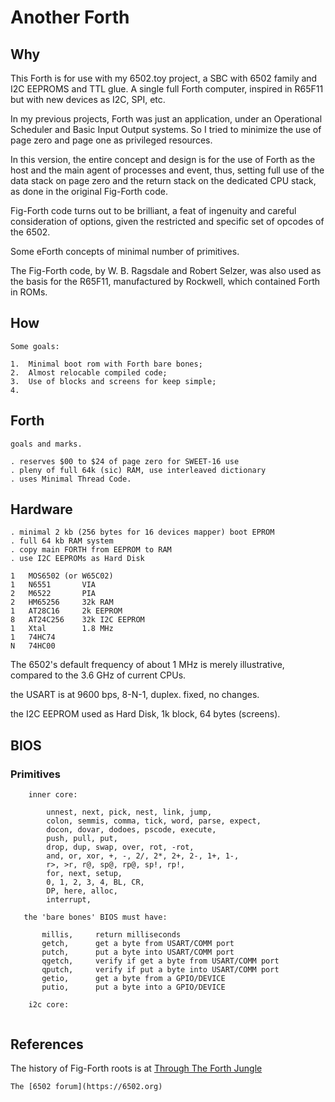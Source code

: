 
# Another Forth

## Why

   This Forth is for use with my 6502.toy project, a SBC with 6502 
   family and I2C EEPROMS and TTL glue. A single full Forth computer, 
   inspired in R65F11 but with new devices as I2C, SPI, etc.

   In my previous projects, Forth was just an application, under an 
   Operational Scheduler and Basic Input Output systems. So I tried to 
   minimize the use of page zero and page one as privileged resources. 

   In this version, the entire concept and design is for the use of 
   Forth as the host and the main agent of processes and event, 
   thus, setting full use of the data stack on page zero and the 
   return stack on the dedicated CPU stack, as done in the original 
   Fig-Forth code.

   Fig-Forth code turns out to be brilliant, a feat of ingenuity and
   careful consideration of options, given the restricted and specific 
   set of opcodes of the 6502. 

   Some eForth concepts of minimal number of primitives.

   The Fig-Forth code, by W. B. Ragsdale and Robert Selzer, was also
   used as the basis for the R65F11, manufactured by Rockwell, 
   which contained Forth in ROMs. 

## How
    
    Some goals:

    1.  Minimal boot rom with Forth bare bones;
    2.  Almost relocable compiled code;
    3.  Use of blocks and screens for keep simple;
    4.  

 ## Forth

    goals and marks.

    . reserves $00 to $24 of page zero for SWEET-16 use
    . pleny of full 64k (sic) RAM, use interleaved dictionary
    . uses Minimal Thread Code.

 ## Hardware
    
    . minimal 2 kb (256 bytes for 16 devices mapper) boot EPROM
    . full 64 kb RAM system
    . copy main FORTH from EEPROM to RAM
    . use I2C EEPROMs as Hard Disk

    1   MOS6502 (or W65C02)
    1   N6551       VIA
    2   M6522       PIA
    2   HM65256     32k RAM
    1   AT28C16     2k EEPROM
    8   AT24C256    32k I2C EEPROM
    1   Xtal        1.8 MHz
    1   74HC74
    N   74HC00
    
   The 6502's default frequency of about 1 MHz is merely illustrative, 
   compared to the 3.6 GHz of current CPUs.
   
   the USART is at 9600 bps, 8-N-1, duplex. fixed, no changes.

   the I2C EEPROM used as Hard Disk, 1k block, 64 bytes (screens).

 ## BIOS

### Primitives

```
    inner core: 

        unnest, next, pick, nest, link, jump,
        colon, semmis, comma, tick, word, parse, expect,
        docon, dovar, dodoes, pscode, execute,
        push, pull, put,
        drop, dup, swap, over, rot, -rot,
        and, or, xor, +, -, 2/, 2*, 2+, 2-, 1+, 1-,
        r>, >r, r@, sp@, rp@, sp!, rp!,
        for, next, setup, 
        0, 1, 2, 3, 4, BL, CR,
        DP, here, alloc, 
        interrupt,

   the 'bare bones' BIOS must have:

       millis,     return milliseconds
       getch,      get a byte from USART/COMM port
       putch,      put a byte into USART/COMM port
       qgetch,     verify if get a byte from USART/COMM port
       qputch,     verify if put a byte into USART/COMM port
       getio,      get a byte from a GPIO/DEVICE
       putio,      put a byte into a GPIO/DEVICE
    
    i2c core:
       
```
 ## References

   The history of Fig-Forth roots is at [Through The Forth
   Jungle](https://www.forth.org/svfig/kk/10-2021-Ragsdale.pdf)

    The [6502 forum](https://6502.org) 
   
